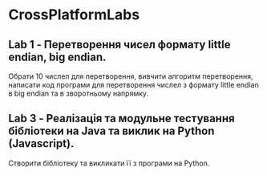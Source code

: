 # CrossPlatformLabs

## Lab 1 - Перетворення чисел  формату little endian, big endian.
Обрати 10 числел для перетворення, вивчити алгоритм перетворення, написати код програми для перетворення числел з формату little endian в big endian та в зворотньому напрямку.

## Lab 3 - Реалізація та модульне тестування бібліотеки на Java та виклик на Python (Javascript).
Cтворити бібліотеку та викликати її з програми на Python.

